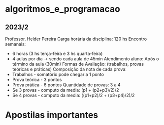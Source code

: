 # algoritmos_e_programacao
## 2023/2

Professor. Helder Pereira
Carga horária da disciplina: 120 hs
Encontro semanais: 
 - 6 horas (3 hs terça-feira e 3 hs quarta-feira)
 - 4 aulas  por dia -> sendo cada aula de 45min
Atendimento aluno: Após o término da aula (30min)
Formas de Avaliação: (trabalhos, provas teóricas e práticas)
Composição da nota de cada prova:
 - Trabalhos - somatório pode chegar a 1 ponto
 - Prova teórica - 3 pontos
 - Prova prática - 6 pontos 
Quantidade de provas: 3 a 4
 - Se 3 provas  - computo da media:  (p1 + (p2+p3)/2)/2
- Se 4 provas - computo da media: ((p1+p2)/2 + (p3+p4)/2)/2

# Apostilas importantes

